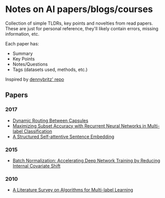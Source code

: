 # Notes on AI papers/blogs/courses

Collection of simple TLDRs, key points and novelties from read papers. These are
just for personal reference, they'll likely contain errors, missing information,
etc.

Each paper has:
- Summary
- Key Points
- Notes/Questions
- Tags (datasets used, methods, etc.)

Inspired by [dennybritz' repo](https://github.com/dennybritz/deeplearning-papernotes)

## Papers

### 2017

- [Dynamic Routing Between Capsules](notes/capsule_networks.md)
- [Maximizing Subset Accuracy with Recurrent Neural Networks in Multi-label Classification](notes/maximizing_acc_rnn_mlc.md)
- [A Structured Self-attentive Sentence Embedding](notes/self_attentive_sentence_embedding.md)

### 2015

- [Batch Normalization: Accelerating Deep Network Training by Reducing Internal Covariate Shift](notes/batch_normalization.md)

### 2010

- [A Literature Survey on Algorithms for Multi-label Learning](notes/legacy_survey_mlc.md)
